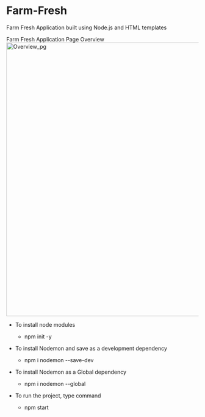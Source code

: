 # Farm-Fresh
Farm Fresh Application built using Node.js and HTML templates

Farm Fresh Application Page Overview
<img width="718" alt="Overview_pg" src="https://user-images.githubusercontent.com/90322519/178665882-1163b6d3-c813-4540-abce-b3326123b1c0.png">

- To install node modules
  * npm init -y
  
- To install Nodemon and save as a development dependency
  * npm i nodemon --save-dev
  
- To install Nodemon as a Global dependency
  * npm i nodemon --global
  
- To run the project, type command
  * npm start
